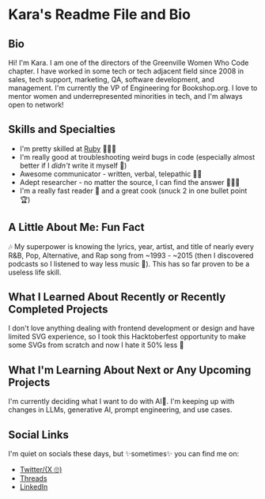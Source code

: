 # Kara's Readme File and Bio
## Bio
Hi! I'm Kara. I am one of the directors of the Greenville Women Who Code chapter. I have worked in some tech or tech adjacent field since 2008 in sales, tech support, marketing, QA, software development, and management. I'm currently the VP of Engineering for Bookshop.org. I love to mentor women and underrepresented minorities in tech, and I'm always open to network!

## Skills and Specialties
- I'm pretty skilled at [Ruby](https://www.ruby-lang.org/en/) 👩🏽‍💻
- I'm really good at troubleshooting weird bugs in code (especially almost better if I _didn't_ write it myself 🐞)
- Awesome communicator - written, verbal, telepathic 🧠😆
- Adept researcher - no matter the source, I can find the answer 🕵🏽‍♀️
- I'm a really fast reader 💨 and a great cook (snuck 2 in one bullet point 🏆)

## A Little About Me: Fun Fact
 🎶 My superpower is knowing the lyrics, year, artist, and title of nearly every R&B, Pop, Alternative, and Rap song from ~1993 - ~2015 (then I discovered podcasts so I listened to way less music 🥹). This has so far proven to be a useless life skill.

## What I Learned About Recently or Recently Completed Projects
I don't love anything dealing with frontend development or design and have limited SVG experience, so I took this Hacktoberfest opportunity to make some SVGs from scratch and now I hate it 50% less 🎉

## What I'm Learning About Next or Any Upcoming Projects
I'm currently deciding what I want to do with AI🤖. I'm keeping up with changes in LLMs, generative AI, prompt engineering, and use cases.

## Social Links
I'm quiet on socials these days, but ✨sometimes✨ you can find me on:
- [Twitter/(X 🙄)](https://twitter.com/klaniece)
- [Threads](https://www.threads.net/@karamansel)
- [LinkedIn](https://www.linkedin.com/in/karamansel/)
